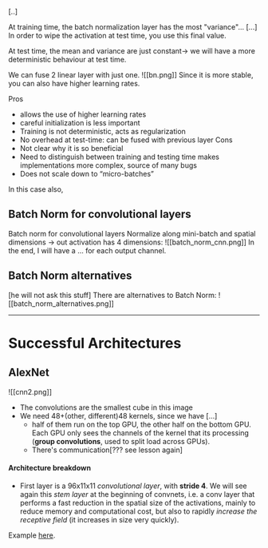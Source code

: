 [..]

At training time, the batch normalization layer has the most "variance"...
[...]
In order to wipe the activation at test time, you use this final value.

At test time, the mean and variance are just constant-> we will have a more deterministic behaviour at test time. 

We can fuse 2 linear layer with just one.
![[bn.png]]
Since it is more stable, you can also have higher learning rates. 

Pros 
- allows the use of higher learning rates 
- careful initialization is less important 
- Training is not deterministic, acts as regularization 
- No overhead at test-time: can be fused with previous layer 
Cons 
- Not clear why it is so beneficial 
- Need to distinguish between training and testing time makes implementations more complex, source of many bugs 
- Does not scale down to “micro-batches”

In this case also, 

## Batch Norm for convolutional layers
Batch norm for convolutional layers Normalize along mini-batch and spatial dimensions -> out activation has 4 dimensions:
![[batch_norm_cnn.png]]
In the end, I will have a ... for each output channel. 

## Batch Norm alternatives
[he will not ask this stuff]
There are alternatives to Batch Norm:
![[batch_norm_alternatives.png]]

-----
# Successful Architectures
## AlexNet
![[cnn2.png]]
- The convolutions are the smallest cube in this image
- We need 48+(other, different)48 kernels, since we have [...] 
	- half of them run on the top GPU, the other half on the bottom GPU. Each GPU only sees the channels of the kernel that its processing (__group convolutions__, used to split load across GPUs). 
	- There's communication[??? see lesson again]

#### Architecture breakdown

- First layer is a 96x11x11 _convolutional layer_, with __stride 4__. We will see again this _stem layer_ at the beginning of convnets, i.e. a conv layer that performs a fast reduction in the spatial size of the activations, mainly to reduce memory and computational cost, but also to rapidly _increase the receptive field_ (it increases in size very quickly).

Example [here](https://virtuale.unibo.it/pluginfile.php/1640876/mod_resource/content/1/IPCV_P2L5_architectures.pdf). 